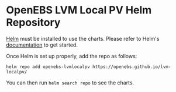 # OpenEBS LVM Local PV Helm Repository

[Helm](https://helm.sh) must be installed to use the charts.
Please refer to Helm's [documentation](https://helm.sh/docs/) to get started.

Once Helm is set up properly, add the repo as follows:

```console
helm repo add openebs-lvmlocalpv https://openebs.github.io/lvm-localpv/
```

You can then run `helm search repo` to see the charts.

